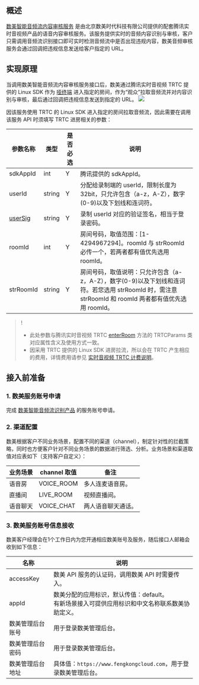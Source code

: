 ## 概述
[数美智能音频流内容审核服务](https://www.ishumei.com/product/tj-post-audio.html) 是由北京数美时代科技有限公司提供的配套腾讯实时音视频产品的语音内容审核服务。该服务提供实时的音频内容识别与审核，客户只需调用音频流识别接口即可实时检测音频流中是否出现违规内容，数美音频审核服务会通过回调把违规信息发送给客户指定的 URL。

## 实现原理

当调用数美智能音频流内容审核服务接口后，数美通过腾讯实时音视频 TRTC 提供的 Linux SDK 作为 [哑终端](https://cloud.tencent.com/document/product/647/46351#.E5.93.91.E7.BB.88.E7.AB.AF) 进入指定的房间，作为“观众”拉取音频流并对内容识别与审核，最后通过回调把违规信息发送到指定的 URL。
![](https://main.qcloudimg.com/raw/c4dd564172c32d131a6583b90543d0b4.png)

因该服务使用 TRTC 的 Linux SDK 进入指定的房间拉取音频流，因此需要在调用该服务 API 时须填写 TRTC 进房相关的参数：

| 参数名称    | 类型 | 是否必选 | 说明     |
| -------- | -------- | ------------ | ------------ |
| sdkAppId | int      | Y            | 腾讯提供的 sdkAppId。 |
| userId | string   | Y            | 分配给录制端的 userId，限制长度为 32bit，只允许包含（a-z，A-Z），数字(0-9)以及下划线和连词符。 |
| [userSig](https://cloud.tencent.com/document/product/647/17275) | string   | Y | 录制 userId 对应的验证签名，相当于登录密码。                     |
| roomId | int      | Y | 房间号码，取值范围：[1-4294967294]。roomId 与 strRoomId 必传一个，若两者都有值优先选用 roomId。 |
| strRoomId  | string   | Y            | 房间号码，取值说明：只允许包含（a-z，A-Z），数字(0-9)以及下划线和连词符。若您选用 strRoomId 时，需注意 strRoomId 和 roomId 两者都有值优先选用 roomId。 |

>!
>- 此处参数与腾讯实时音视频 TRTC [enterRoom](https://liteav.sdk.qcloud.com/doc/api/zh-cn/group__TRTCCloud__ios.html#a96152963bf6ac4bc10f1b67155e04f8d) 方法的 TRTCParams 类对应属性含义及使用方式一致。
>- 因采用 TRTC 提供的 Linux SDK 进房拉流，所以会在 TRTC 产生相应的费用，详情费用请参见 [实时音视频 TRTC 计费说明](https://cloud.tencent.com/document/product/647/17157)。

## 接入前准备

### 1. 数美服务账号申请
完成 [数美智能音频流识别产品](https://www.ishumei.com/product/tj-post-audio.html) 的服务账号申请。

### 2. 渠道配置
数美根据客户不同业务场景，配置不同的渠道（channel），制定针对性的拦截策略，同时也方便客户针对不同业务场景的数据进行筛选、分析。业务场景和渠道取值对应表如下（支持客户自定义）：

| 业务场景 | channel 取值 | 备注         |
| ------------ | ------------------- | ---------------- |
| 语音房       | VOICE_ROOM          | 多人连麦语音房。   |
| 直播间       | LIVE_ROOM           | 视频直播间。       |
| 语音聊天     | VOICE_CHAT          | 两人语音聊天通话。 |


### 3. 数美服务账号信息接收
数美客户经理会在1个工作日内为您开通相应数美账号及服务，随后接口人邮箱会收到如下信息：

| 名称        | 说明                                    |
| ---------------- | ------------------------------------------- |
| accessKey       | 数美 API 服务的认证码，调用数美 API 时需要传入。  |
| appId      | 数美分配的应用标识，默认传值：default。</br>有新场景接入可提供应用标识和中文名称联系数美协助定义。 |
| 数美管理后台账号| 用于登录数美管理后台。                        |
| 数美管理后台密码 | 用于登录数美管理后台。                        |
| 数美管理后台地址 |具体值：`https://www.fengkongcloud.com`，用于登录数美管理后台。                        |

